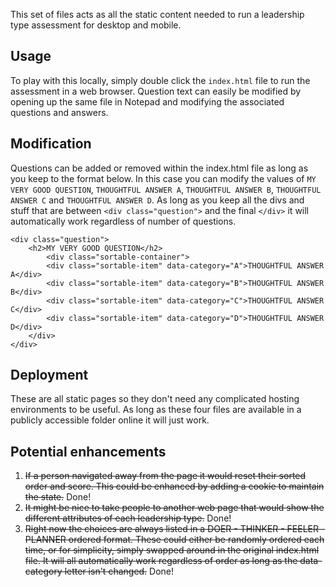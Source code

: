 This set of files acts as all the static content needed to run a leadership type assessment for desktop and mobile.

## Usage
To play with this locally, simply double click the `index.html` file to run the assessment in a web browser.
Question text can easily be modified by opening up the same file in Notepad and modifying the associated questions and answers.

## Modification
Questions can be added or removed within the index.html file as long as you keep to the format below. 
In this case you can modify the values of `MY VERY GOOD QUESTION`, `THOUGHTFUL ANSWER A`, `THOUGHTFUL ANSWER B`, `THOUGHTFUL ANSWER C` and `THOUGHTFUL ANSWER D`.
As long as you keep all the divs and stuff that are between `<div class="question">` and the final `</div>` it will automatically work regardless of number of questions.

```
<div class="question">
    <h2>MY VERY GOOD QUESTION</h2>
        <div class="sortable-container">
        <div class="sortable-item" data-category="A">THOUGHTFUL ANSWER A</div>
        <div class="sortable-item" data-category="B">THOUGHTFUL ANSWER B</div>
        <div class="sortable-item" data-category="C">THOUGHTFUL ANSWER C</div>
        <div class="sortable-item" data-category="D">THOUGHTFUL ANSWER D</div>
    </div>
</div>
```

## Deployment
These are all static pages so they don't need any complicated hosting environments to be useful. As long as these four files are available in a publicly accessible folder online it will just work.

## Potential enhancements
1. ~~If a person navigated away from the page it would reset their sorted order and score. This could be enhanced by adding a cookie to maintain the state.~~ Done!
2. ~~It might be nice to take people to another web page that would show the different attributes of each leadership type.~~ Done!
3. ~~Right now the choices are always listed in a DOER - THINKER - FEELER - PLANNER ordered format. These could either be randomly ordered each time, or for simplicity, simply swapped around in the original index.html file. It will all automatically work regardless of order as long as the data-category letter isn't changed.~~ Done!

